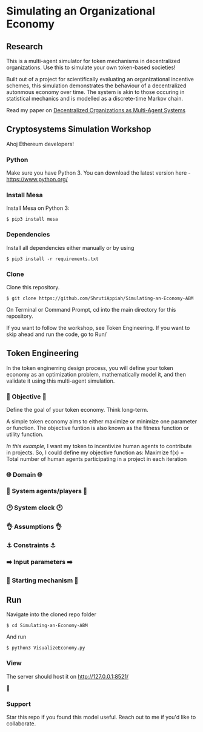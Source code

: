 # Simulating an Organizational Economy

Research
------------
This is a multi-agent simulator for token mechanisms in decentralized organizations. Use this to simulate your own token-based societies!

Built out of a project for scientifically evaluating an organizational incentive schemes, this simulation demonstrates the behaviour of a decentralized autonmous economy over time. The system is akin to those occuring in statistical mechanics and is modelled as a discrete-time Markov chain. 

Read my paper on [Decentralized Organizations as Multi-Agent Systems](https://www.researchgate.net/publication/319875145_Decentralized_Organizations_as_Multi-Agent_Systems_-_A_Complex_Systems_Perspective "Decentralized Organizations as Multi-Agent Systems")


## Cryptosystems Simulation Workshop
Ahoj Ethereum developers! 

### Python
Make sure you have Python 3. You can download the latest version here - https://www.python.org/

### Install Mesa
Install Mesa on Python 3:

    $ pip3 install mesa

### Dependencies
Install all dependencies either manually or by using
```
$ pip3 install -r requirements.txt
```

### Clone
Clone this repository.
```
$ git clone https://github.com/ShrutiAppiah/Simulating-an-Economy-ABM
```
On Terminal or Command Prompt, cd into the main directory for this repository.

If you want to follow the workshop, see Token Engineering. If you want to skip ahead and run the code, go to Run/

## Token Engineering 
In the token enginerring design process, you will define your token economy as an optimization problem, mathematically model it, and then validate it using this multi-agent simulation.

### :rocket: Objective :rocket:
Define the goal of your token economy. Think long-term.

A simple token economy aims to either maximize or minimize one parameter or function. The objective funtion is also known as the fitness function or utility function. 

<i> In this example, </i> I want my token to incentivize human agents to contribute in projects. 
So, I could define my objective function as:
Maximize f(x) = Total number of human agents participating in a project in each iteration  

### :globe_with_meridians: Domain :globe_with_meridians:
### :couple: System agents/players :couple:
### :clock2: System clock :clock2:
### :ok_hand: Assumptions :ok_hand:
### :anchor: Constraints :anchor:
### :arrow_right: Input parameters :arrow_right:
### :beginner: Starting mechanism :beginner:

## Run
Navigate into the cloned repo folder 
```
$ cd Simulating-an-Economy-ABM
```
And run
```
$ python3 VisualizeEconomy.py
```

### View
The server should host it on http://127.0.0.1:8521/

:checkered_flag:

### Support
Star this repo if you found this model useful. Reach out to me if you'd like to collaborate.

